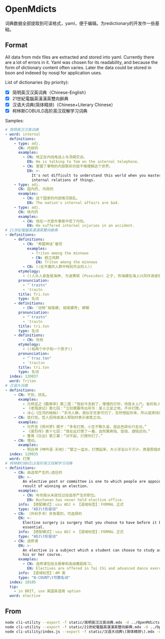 # OpenMdicts

词典数据全部提取到可读格式，yaml，便于编辑。为redictionary的开发作一些基础。

## Format

All data from mdx files are extracted and stored into yaml. Currently there are a lot of errors in it. Yaml was chosen for its readability, and because the form of dictionary content often varies. Later the data could be stored in bson and indexed by nosql for application uses. 

List of dictionaries (by priority):

- [x] 简明英汉汉英词典（Chinese-English）
- [x] 21世紀電腦英漢漢英雙向辭典
- [x] 汉语大词典(简体精排)（Chinese+Literary Chinese）
- [x] 柯林斯COBUILD高阶英汉双解学习词典

Samples:

```yaml
# 简明英汉汉英词典
- word: internal
  definitions:
    - type: adj.
      CN: 内部的
      examples:
        - CN: 他正在内线电话上与汤姆交谈。
          EN: He is talking to Tom on the internal telephone.
        - CN: 掌握了事物的内部联系你就不难理解这个世界。
          EN: >-
            It's not difficult to understand this world when you mastered the
            internal relations of things.
    - type: adj.
      CN: 国内的, 内政的
      examples:
        - CN: 这个国家的内部情况很乱。
          EN: The nation's internal affairs are bad.
    - type: adj.
      CN: 体内的
      examples:
        - CN: 他在一次意外事故中受了内伤。
          EN: He suffered internal injuries in an accident.
# 21世紀電腦英漢漢英雙向辭典
- definitions:
    - definitions:
        - CN: ‘希腊神话’崔坦
          examples:
            - Triton among the minnows
            - CN: 鹤立鸡群
              EN: Triton among the minnows
        - CN: ((在平庸的人群中特别杰出的人))
      etymology:
        - ((人头人身鱼尾海神, 为波赛顿 (Poseidon) 之子, 吹海螺在海上兴风作浪或使风平浪静))
      pronunciation:
        - "`traɪtn"
        - ˈtraitn
      title: Tri.ton
      type: 名词
    - definitions:
        - CN: ‘动物’梭尾螺; 梭尾螺壳; 蝾螈
      pronunciation:
        - "`traɪtn"
        - ˈtraitn
      title: tri.ton
      type: 名词
    - definitions:
        - CN: 氚核
      etymology:
        - ((有两个中子和一个质子))
      pronunciation:
        - "`traɪˌtɑn"
        - ˈtraitɔn
      title: tri.ton
      type: 名词
  index: 120037
  word: Triton
# 汉语大词典
- definitions:
    - CN: 干扰，扰乱。
      examples:
        - 元杨显之《酷寒亭》第二摺：“我如今洗剥了，慢慢的打你，待我关上门，省的有人来打搅。”
        - 《老残游记》第七回：“立刻便要传出号令：某人立足之地，不许打搅。”
        - 冰心《庄鸿的姊姊》：“天冷人静，我似乎无家可归了，忽然想起你来，所以就来找你谈话，却打搅了你们姊弟怡怡的乐境。”
    - CN: 犹打扰。受人招待或请人帮助时表示谢意之词。
      examples:
        - 元乔吉《扬州梦》楔子：“多有打搅，小生不敢久留，就此告辞长行去也。”
        - 《英烈传》第十七回：“我在此打搅了一番，自然算房钱、饭钱、酒钱还你。”
        - 曹禺《日出》第三幕：“对不起，打搅你们了。”
    - CN: 搅动。
      examples:
        - 明吕坤《呻吟语·天地》：“譬之一盆水，打搅起来，大小浮沤以千万计，原是假借成的，少安静时，还化为一盆水。”
  index: 120035
  word: 打搅
# 柯林斯COBUILD高阶英汉双解学习词典
- definitions:
    - CN: 由选举产生的;选任的
      EN: >-
        An elective post or committee is one to which people are appointed as a
        result of winning an election.
      examples:
        - CN: 布坎南从未就任过经选举产生的职位。
          EN: Buchanan has never held elective office.
      info: 【搭配模式】：usu ADJ n 【语域标签】：FORMAL 正式
      type: "ADJ\t形容词"
    - CN: （外科手术）非急需的，可选择的
      EN: >-
        Elective surgery is surgery that you choose to have before it becomes
        essential.
      info: 【搭配模式】：usu ADJ n 【语域标签】：FORMAL 正式
      type: "ADJ\t形容词"
    - CN: 选修课
      EN: >-
        An elective is a subject which a student can choose to study as part of
        his or her course.
      examples:
        - CN: 选修课包括太极拳和高级舞蹈练习。
          EN: Electives are offered in Tai Chi and advanced dance exercise.
      info: 【语域标签】：AM 美
      type: "N-COUNT\t可数名词"
  index: 10105
  tip:
    - in BRIT, use 英国英语用 option
  word: elective
```

## From

```bash
node cli-utility --export -f static/简明英汉汉英词典.mdx -d ../OpenMdicts  
node cli-utility --export -f static/21世紀電腦英漢漢英雙向辭典.mdx -d ../OpenMdicts
node cli-utility/index.js --export -f static/汉语大词典\(简体精排\).mdx -d ../OpenMdicts/
```

